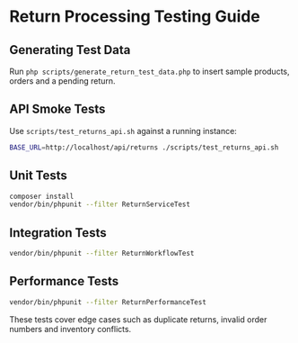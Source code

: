# Return Processing Testing Guide

## Generating Test Data
Run `php scripts/generate_return_test_data.php` to insert sample products, orders and a pending return.

## API Smoke Tests
Use `scripts/test_returns_api.sh` against a running instance:
```bash
BASE_URL=http://localhost/api/returns ./scripts/test_returns_api.sh
```

## Unit Tests
```bash
composer install
vendor/bin/phpunit --filter ReturnServiceTest
```

## Integration Tests
```bash
vendor/bin/phpunit --filter ReturnWorkflowTest
```

## Performance Tests
```bash
vendor/bin/phpunit --filter ReturnPerformanceTest
```

These tests cover edge cases such as duplicate returns, invalid order numbers and inventory conflicts.
